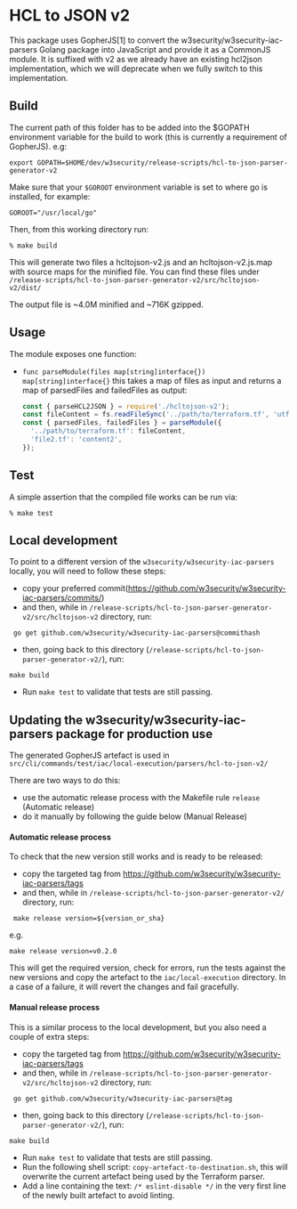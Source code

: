 # HCL to JSON v2

This package uses GopherJS[1] to convert the w3security/w3security-iac-parsers
Golang package into JavaScript and provide it as a CommonJS module.
It is suffixed with v2 as we already have an existing hcl2json implementation,
which we will deprecate when we fully switch to this implementation.

## Build

The current path of this folder has to be added into the \$GOPATH environment variable for
the build to work (this is currently a requirement of GopherJS).
e.g:

```
export GOPATH=$HOME/dev/w3security/release-scripts/hcl-to-json-parser-generator-v2
```

Make sure that your `$GOROOT` environment variable is set to where go is installed, for example:

```
GOROOT="/usr/local/go"
```

Then, from this working directory run:

    % make build

This will generate two files a hcltojson-v2.js and an hcltojson-v2.js.map with
source maps for the minified file.
You can find these files under `/release-scripts/hcl-to-json-parser-generator-v2/src/hcltojson-v2/dist/`

The output file is ~4.0M minified and ~716K gzipped.

## Usage

The module exposes one function:

- `func parseModule(files map[string]interface{}) map[string]interface{}` this takes a map of files as input and returns a map of parsedFiles and failedFiles as output:
  ```javascript
  const { parseHCL2JSON } = require('./hcltojson-v2');
  const fileContent = fs.readFileSync('../path/to/terraform.tf', 'utf-8');
  const { parsedFiles, failedFiles } = parseModule({
    '../path/to/terraform.tf': fileContent,
    'file2.tf': 'content2',
  });
  ```

## Test

A simple assertion that the compiled file works can be run via:

    % make test

## Local development

To point to a different version of the `w3security/w3security-iac-parsers` locally, you will need to follow these steps:

- copy your preferred commit(https://github.com/w3security/w3security-iac-parsers/commits/)
- and then, while in `/release-scripts/hcl-to-json-parser-generator-v2/src/hcltojson-v2` directory, run:

```shell
 go get github.com/w3security/w3security-iac-parsers@commithash
```

- then, going back to this directory (`/release-scripts/hcl-to-json-parser-generator-v2/`), run:

```shell
make build
```

- Run `make test` to validate that tests are still passing.

## Updating the w3security/w3security-iac-parsers package for production use

The generated GopherJS artefact is used in `src/cli/commands/test/iac/local-execution/parsers/hcl-to-json-v2/`

There are two ways to do this:

- use the automatic release process with the Makefile rule `release` (Automatic release)
- do it manually by following the guide below (Manual Release)

#### Automatic release process

To check that the new version still works and is ready to be released:

- copy the targeted tag from https://github.com/w3security/w3security-iac-parsers/tags
- and then, while in `/release-scripts/hcl-to-json-parser-generator-v2/` directory, run:

```shell
 make release version=${version_or_sha}
```

e.g.

```shell
make release version=v0.2.0
```

This will get the required version, check for errors, run the tests against the new versions and copy the artefact to the `iac/local-execution` directory.
In a case of a failure, it will revert the changes and fail gracefully.

#### Manual release process

This is a similar process to the local development, but you also need a couple of extra steps:

- copy the targeted tag from https://github.com/w3security/w3security-iac-parsers/tags
- and then, while in `/release-scripts/hcl-to-json-parser-generator-v2/src/hcltojson-v2` directory, run:

```shell
 go get github.com/w3security/w3security-iac-parsers@tag
```

- then, going back to this directory (`/release-scripts/hcl-to-json-parser-generator-v2/`), run:

```shell
make build
```

- Run `make test` to validate that tests are still passing.
- Run the following shell script: `copy-artefact-to-destination.sh`, this will overwrite the current artefact being used by the Terraform parser.
- Add a line containing the text: `/* eslint-disable */` in the very first line of the newly built artefact to avoid linting.
